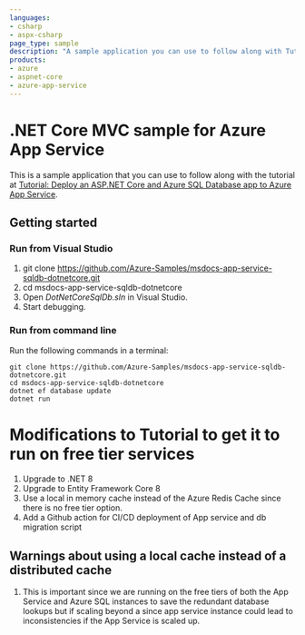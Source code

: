 ```yaml
---
languages:
- csharp
- aspx-csharp
page_type: sample
description: "A sample application you can use to follow along with Tutorial: Deploy an ASP.NET Core and Azure SQL Database app to Azure App Service."
products:
- azure
- aspnet-core
- azure-app-service
---
```


# .NET Core MVC sample for Azure App Service

This is a sample application that you can use to follow along with the tutorial at 
[Tutorial: Deploy an ASP.NET Core and Azure SQL Database app to Azure App Service](https://learn.microsoft.com/azure/app-service/tutorial-dotnetcore-sqldb-app). 

## Getting started

### Run from Visual Studio

1. git clone https://github.com/Azure-Samples/msdocs-app-service-sqldb-dotnetcore.git
2. cd msdocs-app-service-sqldb-dotnetcore
3. Open *DotNetCoreSqlDb.sln* in Visual Studio.
4. Start debugging.

### Run from command line

Run the following commands in a terminal:

```
git clone https://github.com/Azure-Samples/msdocs-app-service-sqldb-dotnetcore.git
cd msdocs-app-service-sqldb-dotnetcore
dotnet ef database update
dotnet run
```

# Modifications to Tutorial to get it to run on free tier services

1. Upgrade to .NET 8
1. Upgrade to Entity Framework Core 8
1. Use a local in memory cache instead of the Azure Redis Cache since there is no free tier option.
1. Add a Github action for CI/CD deployment of App service and db migration script

## Warnings about using a local cache instead of a distributed cache

1. This is important since we are running on the free tiers of both the App Service and Azure SQL instances to save the redundant database lookups but if scaling beyond a since app service instance
could lead to inconsistencies if the App Service is scaled up.
